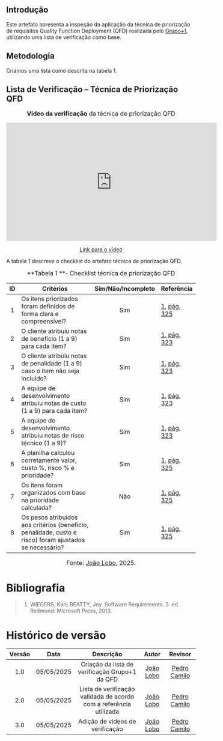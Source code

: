 ## Introdução

Este artefato apresenta a inspeção da aplicação da técnica de priorização de requisitos Quality Function Deployment (QFD) realizada pelo [Grupo+1](https://requisitos-de-software.github.io/2025.1-Deepseek/), utilizando uma lista de verificação como base.

## Metodologia

Criamos uma lista como descrita na tabela 1.

## Lista de Verificação – Técnica de Priorização QFD

<font size="3"><p style="text-align: center">**Vídeo da verificação** da técnica de priorização QFD </p></font>

<p style="text-align: center"><iframe width="560" height="315" src="https://youtu.be/8bNsNOuZMI4" title="YouTube video player" frameborder="0" allow="accelerometer; autoplay; clipboard-write; encrypted-media; gyroscope; picture-in-picture; web-share" referrerpolicy="strict-origin-when-cross-origin" allowfullscreen></iframe></p>
<p style="text-align: center"><a href="https://youtu.be/8bNsNOuZMI4" target="blanket">Link para o vídeo</a></p>

A tabela 1 descreve o checklist do artefato técnica de priorização QFD.

<font size="3"><p style="text-align: center">**Tabela 1 **- Checklist técnica de priorização QFD </p></font>

| ID  | Critérios                                                                                               | Sim/Não/Incompleto | Referência                                                |
| :-: | ------------------------------------------------------------------------------------------------------- | :----------------: | --------------------------------------------------------- |
|  1  | Os itens priorizados foram definidos de forma clara e compreensível?                                    |        Sim         | [1.](#ref1) [pág. 325](../../../assets/grupo+1/qfd/1.png) |
|  2  | O cliente atribuiu notas de benefício (1 a 9) para cada item?                                           |        Sim         | [1.](#ref1) [pág. 323](../../../assets/grupo+1/qfd/2.png) |
|  3  | O cliente atribuiu notas de penalidade (1 a 9) caso o item não seja incluído?                           |        Sim         | [1.](#ref1) [pág. 323](../../../assets/grupo+1/qfd/2.png) |
|  4  | A equipe de desenvolvimento atribuiu notas de custo (1 a 9) para cada item?                             |        Sim         | [1.](#ref1) [pág. 323](../../../assets/grupo+1/qfd/2.png) |
|  5  | A equipe de desenvolvimento atribuiu notas de risco técnico (1 a 9)?                                    |        Sim         | [1.](#ref1) [pág. 323](../../../assets/grupo+1/qfd/2.png) |
|  6  | A planilha calculou corretamente valor, custo %, risco % e prioridade?                                  |        Sim         | [1.](#ref1) [pág. 325](../../../assets/grupo+1/qfd/1.png) |
|  7  | Os itens foram organizados com base na prioridade calculada?                                            |        Não         | [1.](#ref1) [pág. 325](../../../assets/grupo+1/qfd/1.png) |
|  8  | Os pesos atribuídos aos critérios (benefício, penalidade, custo e risco) foram ajustados se necessário? |        Sim         | [1.](#ref1) [pág. 325](../../../assets/grupo+1/qfd/1.png) |

<font size="3"><p style="text-align: center">Fonte: [João Lobo](https://github.com/joaolobo10), 2025.</p></font>

<a name="ref1"></a>

# Bibliografia

> 1. WIEGERS, Karl; BEATTY, Joy. Software Requirements. 3. ed. Redmond: Microsoft Press, 2013.

# Histórico de versão

| Versão |    Data    |                             Descrição                              |                   Autor                    | Revisor |
| :----: | :--------: | :----------------------------------------------------------------: | :----------------------------------------: | :-----: |
|  1.0   | 05/05/2025 |           Criação da lista de verificação Grupo+1 da QFD           | [João Lobo](https://github.com/joaolobo10) |   [Pedro Camilo](https://github.com/PedrooCamilo)      |
|  2.0   | 05/05/2025 | Lista de verificação validada de acordo com a referência utilizada | [João Lobo](https://github.com/joaolobo10) |  [Pedro Camilo](https://github.com/PedrooCamilo)       |
|  3.0   | 05/05/2025 |                  Adição de vídeos de verificação                   | [João Lobo](https://github.com/joaolobo10) | [Pedro Camilo](https://github.com/PedrooCamilo)        |
